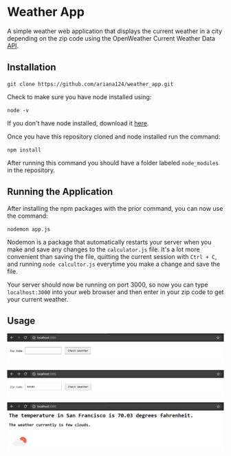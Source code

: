 # Weather App

A simple weather web application that displays the current weather in a city depending on the zip code using the OpenWeather Current Weather Data [API](https://openweathermap.org/api).

## Installation

```
git clone https://github.com/ariana124/weather_app.git
```

Check to make sure you have node installed using:

```
node -v
```

If you don't have node installed, download it [here](https://nodejs.org/en/download/).

Once you have this repository cloned and node installed run the command:

```
npm install
```

After running this command you should have a folder labeled `node_modules` in the repository.

## Running the Application

After installing the npm packages with the prior command, you can now use the command:

```
nodemon app.js
```

Nodemon is a package that automatically restarts your server when you make and save any changes to the `calculator.js` file. It's a lot more convenient than saving the file, quitting the current session with `Ctrl + C`, and running `node calcultor.js` everytime you make a change and save the file.

Your server should now be running on port 3000, so now you can type `localhost:3000` into your web browser and then enter in your zip code to get your current weather.

## Usage

![Home](/screenshots/home.png)

![Input](/screenshots/input.png)

![Output](/screenshots/output.png)
